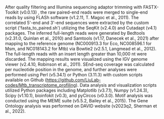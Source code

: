 After quality filtering and Illumina sequencing adaptor trimming with FASTX-Toolkit (v0.0.13) , the raw paired-end reads were merged to single-end reads by using FLASh software (v1.2.11, T. Magoc et al., 2011). The correlated 5'-end and 3'-end sequences were extracted by the custom script ('fasta_to_paired.sh') utilizing the SeqKit (v2.4.0) and Cutadapt (v4.1) packages. The inferred full-length reads were generated by Bedtools (v2.31.0, Quinlan et al., 2010) and Samtools (v1.17, Danecek et al., 2021) after mapping to the reference genome (NC000913.3 for Eco, NC008596.1 for Msm, and NC018143.2 for Mtb) via Bowtie2 (v2.5.1, Langmead et al., 2012). The full-length reads with an insert length greater than 10,000 nt were discarded. The mapping results were visualized using the  IGV genome viewer (v2.4.10, Robinson et al., 2011). SEnd-seq coverage was calculated per nucleotide position in the genome, and further analyses were performed using Perl (v5.34.1) or Python (3.11.3) with custom scripts available on Github (https://github.com/LiuLab-codes/Mtb_transcriptome_profiling). Data analysis and visualization scripts utilized Python packages including Matplotlib (v3.7.1), Numpy (v1.24.3), Scipy (v1.10.1), bioinfokit (v0.3), and pyCircos (v0.3.0). Motif analysis was conducted using the MEME suite (v5.5.2, Bailey et al., 2015). The Gene Ontology analysis was performed on DAVID website (v2023q2, Sherman et al., 2022).
